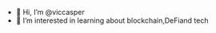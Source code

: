 - 👋 Hi, I’m @viccasper
- 👀 I’m interested in learning about blockchain,DeFiand tech



<!---
viccasper/viccasper is a ✨ special ✨ repository because its `README.md` (this file) appears on your GitHub profile.
You can click the Preview link to take a look at your changes.
--->
